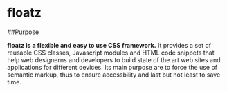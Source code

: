 floatz
======

##Purpose

**floatz is a flexible and easy to use CSS framework.** It provides a set of reusable CSS classes, Javascript modules and HTML code snippets that help web designerns and developers to build state of the art web sites and applications for different devices. Its main purpose are to force the use of semantic markup, thus to ensure accessbility and last but not least to save time.
